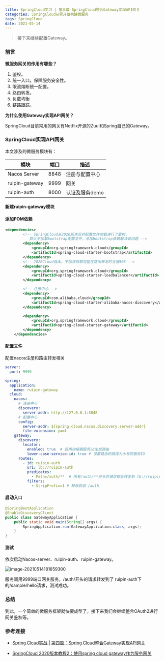 ```yaml
---
title: SpringCloud学习 | 第三篇 SpringCloud整合Gateway实现API网关
categories: SpringCloud从零开始构建微服务
tags: SpringCloud
date: 2021-05-14
---
```


> 接下来继续配置Gateway。

### 前言

**微服务网关的作用有哪些？**

1. 鉴权。
2. 统一入口，保障服务安全性。
3. 限流熔断统一配置。
4. 路由转发。
5. 负载均衡
6. 链路跟踪。

**为什么使用Gateway实现API网关？**

SpringCloud目前常用的网关有Netflix开源的Zuul和Spring自己的Gateway。

<!-- more -->

### SpringCloud实现API网关

本文涉及的微服务模块有：

| 模块           | 端口 | 描述           |
| -------------- | ---- | -------------- |
| Nacos Server   | 8848 | 注册与配置中心 |
| ruipin-gateway | 9999 | 网关           |
| ruipin-auth    | 8000 | 认证及服务demo |

#### 新建ruipin-gateway模块

#### 添加POM依赖

```xml
<dependencies>
        <!-- SpringCloud从2020版本后对配置文件加载进行了重构，
           默认不加载bootstrap配置文件，添加bootstrap依赖解决该问题 -->
        <dependency>
            <groupId>org.springframework.cloud</groupId>
            <artifactId>spring-cloud-starter-bootstrap</artifactId>
        </dependency>
		<!-- 2020Cloud版本，不加该依赖可能在路由转发时会报503 -->
        <dependency>
            <groupId>org.springframework.cloud</groupId>
            <artifactId>spring-cloud-starter-loadbalancer</artifactId>
        </dependency>

        <!-- 注册中心 -->
        <dependency>
            <groupId>com.alibaba.cloud</groupId>
            <artifactId>spring-cloud-starter-alibaba-nacos-discovery</artifactId>
        </dependency>

        <dependency>
            <groupId>org.springframework.cloud</groupId>
            <artifactId>spring-cloud-starter-gateway</artifactId>
        </dependency>
    </dependencies>
```

#### 配置文件

配置nacos注册和路由转发相关

```yaml
server:
  port: 9999

spring:
  application:
    name: ruipin-gateway
  cloud:
    nacos:
      # 注册中心
      discovery:
        server-addr: http://127.0.0.1:8848
      # 配置中心
      config:
        server-addr: ${spring.cloud.nacos.discovery.server-addr}
        file-extension: yaml
    gateway:
      discovery:
        locator:
          enabled: true  # 启用动根据服务id生成路由
          lower-case-service-id: true # 设置路由的路径为小写的服务ID
      routes:
        - id: ruipin-auth
          uri: lb://ruipin-auth
          predicates:
            - Path=/auth/**  # 所有/auth/**开头的请求都会转发到 lb://ruipin-auth
          filters:
            - StripPrefix=1 # 移除前缀 /auth
```

#### 启动入口

```java
@SpringBootApplication
@EnableDiscoveryClient
public class GatewayApplication {
    public static void main(String[] args) {
        SpringApplication.run(GatewayApplication.class, args);
    }
}
```

#### 测试

依次启动Nacos-server、ruipin-auth、ruipin-gateway。

![image-20210514181859300](https://gitee.com/ruocy/image_repo/raw/master/images/image-20210514181859300.png)

服务调用9999端口网关服务，/auth/开头的请求转发到了 ruipin-auth下的/sample/hello请求，测试成功。

### 总结

到此，一个简单的微服务框架就快要成型了。接下来我们会继续整合OAuth2进行网关鉴权等。

### 参考连接

+ [Spring Cloud实战 | 第四篇：Spring Cloud整合Gateway实现API网关](https://www.cnblogs.com/haoxianrui/p/13608650.html)

+ [SpringCloud 2020版本教程2：使用spring cloud gateway作为服务网关](https://www.fangzhipeng.com/springcloud/2021/04/03/sc-2020-gateway.html)
